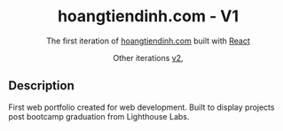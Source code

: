 <h1 align="center">
  hoangtiendinh.com - V1
</h1>
<p align="center">
  The first iteration of <a href="https://www.hoangtiendinh.com/" target="_blank">hoangtiendinh.com</a> built with <a href="https://reactjs.org/" target="_blank">React</a>
</p>
<p align="center">
    Other iterations
  <a href="https://github.com/HoangTienDinh/portfolio-v2" target="_blank">v2</a>,
 
</p>

## Description
First web portfolio created for web development. Built to display projects post bootcamp graduation from Lighthouse Labs.